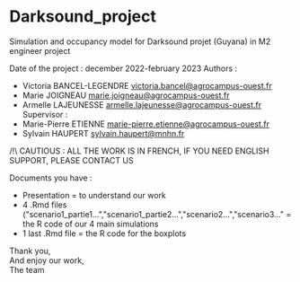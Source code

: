 # Darksound_project
Simulation and occupancy model for Darksound projet (Guyana) in M2 engineer project

Date of the project : december 2022-february 2023
Authors : 
- Victoria BANCEL-LEGENDRE victoria.bancel@agrocampus-ouest.fr
- Marie JOIGNEAU marie.joigneau@agrocampus-ouest.fr
- Armelle LAJEUNESSE armelle.lajeunesse@agrocampus-ouest.fr  
Supervisor : 
- Marie-Pierre ETIENNE marie-pierre.etienne@agrocampus-ouest.fr
- Sylvain HAUPERT sylvain.haupert@mnhn.fr

/!\ CAUTIOUS : ALL THE WORK IS IN FRENCH, IF YOU NEED ENGLISH SUPPORT, PLEASE CONTACT US

Documents you have :
- Presentation = to understand our work  
- 4 .Rmd files ("scenario1_partie1...","scenario1_partie2...","scenario2...","scenario3..." = the R code of our 4 main simulations  
- 1 last .Rmd file = the R code for the boxplots  

Thank you,  
And enjoy our work,  
The team
